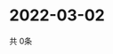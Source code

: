 # 2022-03-02
  共 0条

  <!-- BEGIN -->
  <!-- 最后更新时间Wed Mar 02 2022 11:03:04 GMT+0000 (Coordinated Universal Time) -->
  
  <!-- END -->
  
  
